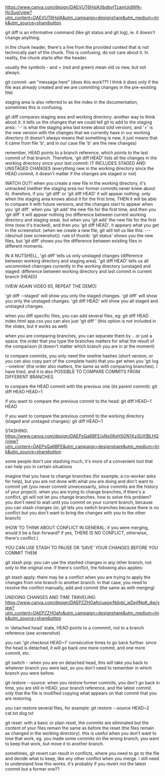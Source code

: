 https://www.canva.com/design/DAEVUT6HslA/tbdbyITzamUidWfk-HcSug/view?utm_content=DAEVUT6HslA&utm_campaign=designshare&utm_medium=link&utm_source=sharebutton

git diff is an informative command (like git status and git log), ie. it doesn't change anything.

in the chunk header, there's a line from the provided context that is not technically part of the chunk. This is confusing, do not care about it. In reality, the chunk starts after the header.

usually the symbols - and + (red and green) mean old vs new, but not always.

git commit -am "message here" (does this work??? I think it does only if the file was already created and we are commiting changes in the pre-existing file)

staging area is also referred to as the index in the documentation, sometimes this is confusing.

git diff compares staging area and working directory. another way to think about it: it tells us the changes that we could tell git to add to the staging area:: '-' is what the staging area last knew about (old version), and '+' is the new version with the changes that we currently have in our working directory (it doesn't always means that something is new, it just means that it came from file 'b', and in our case file 'b' are the new changes)

remember, HEAD points to a branch reference, which points to the last commit of that branch. Therefore, 'git diff HEAD' lists all the changes in the working directory since your last commit: IT INCLUDES STAGED AND UNSTAGED CHANGES (everything new in the working directory since the HEAD commit, it doesn't matter if the changes are staged or not)

WATCH OUT! when you create a new file in the working directory, it's untracked (neither the staging area nor former commits never knew about it). therefore, if you 'git diff' or 'git diff HEAD' it will appear nothing. only when the staging area knows about it for the first time, THEN it will be able to compare it with future versions, and the changes start to appear when you 'git diff'.
when you 'git add' the new file for the first time, and then you 'git diff' it will appear nothing (no difference between current working directory and staging area). but when you 'git add' the new file for the first time (now it's tracked), and then you 'git diff HEAD', it appears what you get in the screenshot: (when we create a new file, git will tell us like this: --- /dev/null (see screenshot)).
rule of thumb: 'git status' shows you the new files, but 'git diff' shows you the difference between existing files in different moments.

IN A NUTSHELL, 'git diff' tells us only unstaged changes (difference between working directory and staging area). 'git diff HEAD' tells us all uncommited channges currently in the working directory (unstaged and staged: difference between working directory and last commit in current branch (HEAD))

(VIEW AGAIN VIDEO 65, REPEAT THE DEMO)

'git diff --staged' will show you only the staged changes.
'git diff' will show you only the unstaged changes.
'git diff HEAD' will show you all staged and unstaged changes.

when you diff specific files, you can add several files, eg: git diff HEAD index.html app.css
you can also just 'git diff <file-name>' (this option is not included in the slides, but it works as well)

when you are comparing branches, you can separate them by .. or just a space. the order that you type the branches matters for what the result of the comparison (it doesn't matter which branch you are in at the moment)

to compare commits, you only need the oneline hashes (short version, or you can also copy part of the complete hash) that you get when you 'git log --oneline' (the order also matters, the same as with comparing branches). I have tried, and it is also POSSIBLE TO COMPARE COMMITS FROM DIFFERENT BRANCHES.

to compare the HEAD commit with the previous one (its parent commit):
git diff HEAD HEAD~1

if you want to compare the previous commit to the head:
git diff HEAD~1 HEAD

if you want to compare the previous commit to the working directory (staged and unstaged changes):
git diff HEAD~1

STASHING:
https://www.canva.com/design/DAEPsQa6BFE/uNs08sHSGN1XziSUt1BLHQ/view?utm_content=DAEPsQa6BFE&utm_campaign=designshare&utm_medium=link&utm_source=sharebutton

some people don't use stashing much, it's more of a convenient tool that can help you in certain situations

imagine that you have to change branches (for example, a co-worker asks for help), but you are not done with what you are doing and don't want to commit yet (you never commit unnecessarily, since commits are the history of your project). when you are trying to change branches, if there's a conflict, git will not let you change branches. how to solve this problem? you don't need to wait until you commit on your current branch, because you can stash changes (or, git lets you switch branches because there is no conflict but you don't want to bring the changes with you to the other branch)

(HOW TO THINK ABOUT CONFLICT IN GENERAL: if you were merging, would it be a fast-forward? if yes, THERE IS NO CONFLICT, otherwise, there's conflict.)

YOU CAN USE STASH TO PAUSE OR 'SAVE' YOUR CHANGES BEFORE YOU COMMIT THEM

git stash pop: you can use the stashed changes in any other branch, not only to the original one. if there's conflict, the following also applies:

git stash apply: there may be a conflict when you are trying to apply the changes from one branch to another branch. in that case, you need to resolve the conflict manually, add and commit (the same as with merging)

UNDOING CHANGES AND TIME TRAVELING:
https://www.canva.com/design/DAEPZZHOafo/uagxrNdvbI_wDpjfNpK_4w/view?utm_content=DAEPZZHOafo&utm_campaign=designshare&utm_medium=link&utm_source=sharebutton

in 'detached head' state, HEAD points to a commmit, not to a branch reference (see screenshot)

you can 'git checkout HEAD~1' consecutive times to go back further. since the head is detached, it will go back one more commit, and one more commit, etc.

git switch - :when you are on detached head, this will take you back to whatever branch you were last, so you don't need to remember in which branch you were before.

git restore --source: when you restore former commits, you don't go back in time, you are still in HEAD, your branch reference, and the latest commit. only that the file is modified copying what appears on that commit that you are restoring.

you can restore several files, for example:
git restore --source HEAD~2 cat.txt dog.txt

git reset: with a basic or plain reset, the commits are eliminated but the content of your files remain the same as before the reset (the files remain as changed in the working directory). this is useful when you don't want to lose that work, eg. you made some commits on the wrong branch, you want to keep that work, but move it to another branch.

sometimes, git revert can result in conflicts, where you need to go to the file and decide what to keep, like any other conflict when you merge. i still need to understand how this works. it's probably if you revert not the latest commit but a former one??
